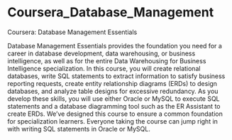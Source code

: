 # Coursera_Database_Management
Coursera: Database Management Essentials

Database Management Essentials provides the foundation you need for a career in database development, data warehousing, or business intelligence, as well as for the entire Data Warehousing for Business Intelligence specialization. In this course, you will create relational databases, write SQL statements to extract information to satisfy business reporting requests, create entity relationship diagrams (ERDs) to design databases, and analyze table designs for excessive redundancy. As you develop these skills, you will use either Oracle or MySQL to execute SQL statements and a database diagramming tool such as the ER Assistant to create ERDs. We’ve designed this course to ensure a common foundation for specialization learners. Everyone taking the course can jump right in with writing SQL statements in Oracle or MySQL.
